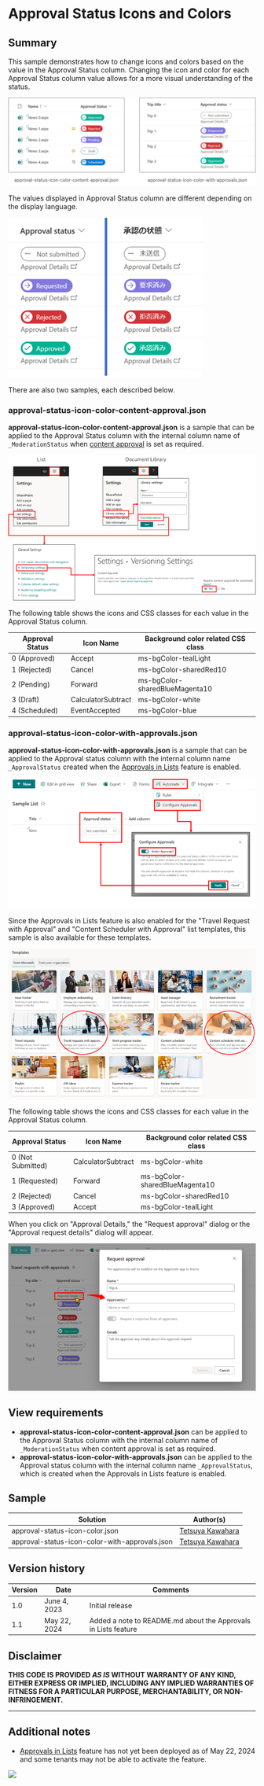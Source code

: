 # Approval Status Icons and Colors

## Summary
This sample demonstrates how to change icons and colors based on the value in the Approval Status column. Changing the icon and color for each Approval Status column value allows for a more visual understanding of the status.

![screenshot of the sample](./assets/screenshot.png)

The values displayed in Approval Status column are different depending on the display language.

![screenshot of the language difference](./assets/language-difference.png)

There are also two samples, each described below.

### approval-status-icon-color-content-approval.json

**approval-status-icon-color-content-approval.json** is a sample that can be applied to the Approval Status column with  the internal column name of `_ModerationStatus` when [content approval](https://support.microsoft.com/office/require-approval-of-items-in-a-list-or-library-cd0761c4-8c3f-4ea2-9435-13c28aa23d08) is set as required.

![screenshot of the content approval](./assets/content-approval.png)

The following table shows the icons and CSS classes for each value in the Approval Status column.

Approval Status  |Icon Name         |Background color related CSS class|
-----------------|------------------|----------------------------------|
0 (Approved)     |Accept            |ms-bgColor-tealLight              |
1 (Rejected)     |Cancel            |ms-bgColor-sharedRed10            |
2 (Pending)      |Forward           |ms-bgColor-sharedBlueMagenta10    |
3 (Draft)        |CalculatorSubtract|ms-bgColor-white                  |
4 (Scheduled)    |EventAccepted     |ms-bgColor-blue                   |

### approval-status-icon-color-with-approvals.json

**approval-status-icon-color-with-approvals.json** is a sample that can be applied to the Approval status column with the internal column name `_ApprovalStatus` created when the [Approvals in Lists](https://support.microsoft.com/office/approvals-in-lists-2bd0954d-5797-4be3-b78a-846f26338e17) feature is enabled.

![screenshot of the approvals in lists feature](./assets/approvals-in-lists.png)

Since the Approvals in Lists feature is also enabled for the "Travel Request with Approval" and "Content Scheduler with Approval" list templates, this sample is also available for these templates.

![screenshot of the list templates](./assets/list-templates.png)

The following table shows the icons and CSS classes for each value in the Approval Status column.

Approval Status  |Icon Name         |Background color related CSS class|
-----------------|------------------|----------------------------------|
0 (Not Submitted)|CalculatorSubtract|ms-bgColor-white                  |
1 (Requested)    |Forward           |ms-bgColor-sharedBlueMagenta10    |
2 (Rejected)     |Cancel            |ms-bgColor-sharedRed10            |
3 (Approved)     |Accept            |ms-bgColor-tealLight              |

When you click on "Approval Details," the "Request approval" dialog or the "Approval request details" dialog will appear.

![screenshot of the approval dialog](./assets/approval-details.png)

## View requirements

- **approval-status-icon-color-content-approval.json** can be applied to the Approval Status column with  the internal column name of `_ModerationStatus` when content approval is set as required.
- **approval-status-icon-color-with-approvals.json** can be applied to the Approval status column with the internal column name `_ApprovalStatus`, which is created when the Approvals in Lists feature is enabled.

## Sample

Solution|Author(s)
--------|---------
approval-status-icon-color.json | [Tetsuya Kawahara](https://github.com/tecchan1107)
approval-status-icon-color-with-approvals.json | [Tetsuya Kawahara](https://github.com/tecchan1107)

## Version history

Version |Date        |Comments
--------|------------|----------------
1.0     |June 4, 2023|Initial release
1.1     |May 22, 2024|Added a note to README.md about the Approvals in Lists feature

## Disclaimer
**THIS CODE IS PROVIDED *AS IS* WITHOUT WARRANTY OF ANY KIND, EITHER EXPRESS OR IMPLIED, INCLUDING ANY IMPLIED WARRANTIES OF FITNESS FOR A PARTICULAR PURPOSE, MERCHANTABILITY, OR NON-INFRINGEMENT.**

---

## Additional notes

- [Approvals in Lists](https://support.microsoft.com/office/approvals-in-lists-2bd0954d-5797-4be3-b78a-846f26338e17) feature has not yet been deployed as of May 22, 2024 and some tenants may not be able to activate the feature.

<img src="https://pnptelemetry.azurewebsites.net/list-formatting/column-samples/approval-status-icon-color" />